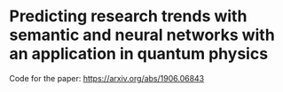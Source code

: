 # Predicting research trends with semantic and neural networks with an application in quantum physics
Code for the paper: https://arxiv.org/abs/1906.06843
